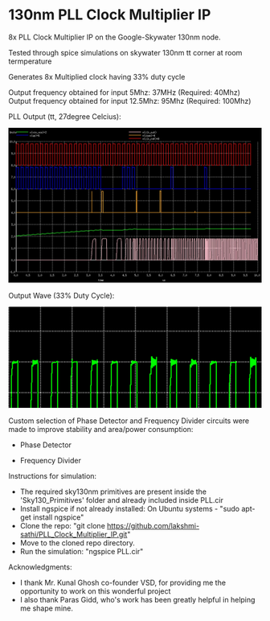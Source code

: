 # 130nm PLL Clock Multiplier IP
8x PLL Clock Multiplier IP on the Google-Skywater 130nm node.

Tested through spice simulations on skywater 130nm tt corner at room termperature

Generates 8x Multiplied clock having 33% duty cycle

Output frequency obtained for input 5Mhz: 37MHz  (Required: 40Mhz)
Output frequency obtained for input 12.5Mhz: 95Mhz   (Required: 100Mhz)

PLL Output (tt, 27degree Celcius):

![](Images/PLL1.jpg)

Output Wave (33% Duty Cycle):

![](Images/DutyCycle.png)

Custom selection of Phase Detector and Frequency Divider circuits were made to improve stability and area/power consumption:
* Phase Detector

* Frequency Divider


Instructions for simulation:
* The required sky130nm primitives are present inside the 'Sky130_Primitives' folder and already included inside PLL.cir
* Install ngspice if not already installed: 
    On Ubuntu systems - "sudo apt-get install ngspice"
* Clone the repo:
    "git clone https://github.com/lakshmi-sathi/PLL_Clock_Multiplier_IP.git"
* Move to the cloned repo directory.
* Run the simulation: 
    "ngspice PLL.cir"


Acknowledgments:
* I thank Mr. Kunal Ghosh co-founder VSD, for providing me the opportunity to  work on this wonderful project
* I also thank Paras Gidd, who's work has been greatly helpful in helping me shape mine.
